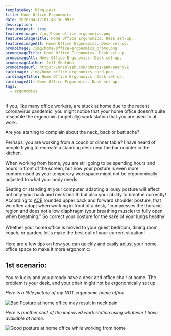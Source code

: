 ```yaml
---
templateKey: blog-post
title: Home Office Ergonomics
date: 2020-04-17T01:48:56.997Z
description: .
featuredpost: true
featuredimage: /img/home-office-ergonomics.png
featuredimageTitle: Home Office Ergonomics. Desk set-up.
featuredimageAlt: Home Office Ergonomics. Desk set-up.
promoimage: /img/home-office-ergonomics_promo.png
promoimageTitle: Home Office Ergonomics. Desk set-up.
promoimageAlt: Home Office Ergonomics. Desk set-up.
promoimageAuthor: Jeff Sheldon
promoimageUrl: https://unsplash.com/photos/a8K-puaPyVk
cardimage: /img/home-office-ergonomics_card.png
cardimageTitle: Home Office Ergonomics. Desk set-up.
cardimageAlt: Home Office Ergonomics. Desk set-up.
tags:
  - ergonomics
---
```

If you, like many office workers, are stuck at home due to the recent coronavirus pandemic, you might notice that your home office doesn't quite resemble the ergonomic (hopefully) work station that you are used to at work.

Are you starting to complain about the neck, back or butt ache?

Perhaps, you are working from a couch or dinner table? I have heard of people trying to recreate a standing desk near the bar counter in the kitchen.

When working from home, you are still going to be spending hours and hours in front of the screen, but now your posture is even more compromised as your temporary workspace might not be ergonomically adjusted to what your body needs. 

Seating or standing at your computer, adapting a lousy posture will affect not only your back and neck health but also your ability to breathe correctly! According to [ACE]([https://www.acefitness.org/​education-and-resources/​lifestyle/blog/5716/how-​posture-affects-breathing/](https://www.acefitness.org/education-and-resources/lifestyle/blog/5716/how-posture-affects-breathing/)) rounded upper back and forward shoulder posture, that we often adopt when working in front of a desk, "compresses the thoracic region and does not allow diaphragm (your breathing muscle) to fully open when breathing." So correct your posture for the sake of your lungs healthy!\
\
Whether your home office is moved to your guest bedroom, dining room, coach, or garden, let's make the best out of your current situation!\
\
Here are a few tips on how you can quickly and easily adjust your home office space to make it more ergonomic:

## 1st scenario:

You re lucky and you already have a desk and office chair at home. The problem is your desk, and your chair might not be ergonomically set up.

*Here is a little picture of my NOT ergonomic home office.*

![Bad Posture at home office may result in neck pain](/img/bad-posture-home-office.jpg "Bad Posture at home office may result in neck pain")

*Here is another shot of the improved work station using whatever I have available at home.*

![Good posture at home office while working from home](/img/good-home-office-workstation.jpg "Good posture at home office while working from home")